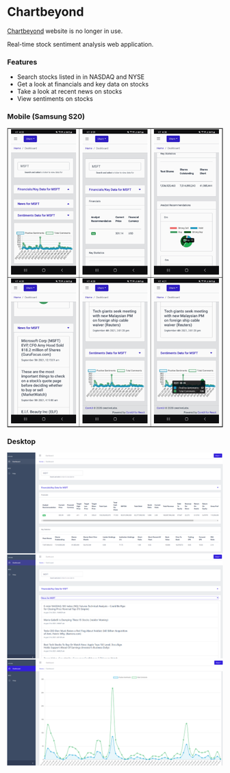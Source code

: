 # Chartbeyond

[Chartbeyond](https://chartbeyond.com) website is no longer in use.

Real-time stock sentiment analysis web application.

### Features
* Search stocks listed in in NASDAQ and NYSE
* Get a look at financials and key data on stocks
* Take a look at recent news on stocks
* View sentiments on stocks

### Mobile (Samsung S20)

<table border="1" width="100%">
    <tr>
        <td><img src="images/p1.jpg" width="200" ></td>
        <td><img src="images/p2.jpg" width="200"></td>
        <td><img src="images/p3.jpg" width="200"></td>
    </tr>
    <tr>
        <td><img src="images/p4.jpg" width="200" ></td>
        <td><img src="images/p5.jpg" width="200"></td>
        <td><img src="images/p6.jpg" width="200"></td>
    </tr>
    
</table>

### Desktop
![Desktop](images/d1.png)
![Desktop](images/d2.png)
![Desktop](images/d3.png)
